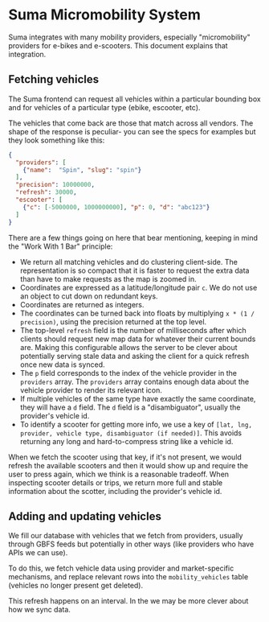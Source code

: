# Suma Micromobility System

Suma integrates with many mobility providers,
especially "micromobility" providers for e-bikes and e-scooters.
This document explains that integration.

## Fetching vehicles

The Suma frontend can request all vehicles within a particular bounding box
and for vehicles of a particular type (ebike, escooter, etc).

The vehicles that come back are those that match across all vendors.
The shape of the response is peculiar-
you can see the specs for examples but they look something like this:

```json
{
  "providers": [
    {"name":  "Spin", "slug": "spin"}
  ],
  "precision": 10000000,
  "refresh": 30000,
  "escooter": [
    {"c": [-5000000, 1000000000], "p": 0, "d": "abc123"}
  ]
}
```

There are a few things going on here that bear mentioning,
keeping in mind the "Work With 1 Bar" principle:

- We return all matching vehicles and do clustering client-side.
  The representation is so compact that it is faster
  to request the extra data than have to make requests as the map
  is zoomed in.
- Coordinates are expressed as a latitude/longitude pair `c`.
  We do not use an object to cut down on redundant keys.
- Coordinates are returned as integers.
- The coordinates can be turned back into floats by multiplying `x * (1 / precision)`,
  using the precision returned at the top level.
- The top-level `refresh` field is the number of milliseconds after which
  clients should request new map data for whatever their current bounds are.
  Making this configurable allows the server to be clever about
  potentially serving stale data and asking the client
  for a quick refresh once new data is synced.
- The `p` field corresponds to the index of the vehicle provider
  in the `providers` array. The `providers` array contains enough data
  about the vehicle provider to render its relevant icon.
- If multiple vehicles of the same type have exactly the same coordinate,
  they will have a `d` field. The `d` field is a "disambiguator",
  usually the provider's vehicle id.
- To identify a scooter for getting more info,
  we use a key of `[lat, lng, provider, vehicle type, disambiguator (if needed)]`.
  This avoids returning any long and hard-to-compress string like a vehicle id.

When we fetch the scooter using that key, if it's not present,
we would refresh the available scooters and then it would show up and require the user to
press again, which we think is a reasonable tradeoff.
When inspecting scooter details or trips, we return more full and stable information about the scotter,
including the provider's vehicle id.

## Adding and updating vehicles

We fill our database with vehicles that we fetch from providers,
usually through GBFS feeds but potentially in other ways (like providers who have APIs we can use).

To do this, we fetch vehicle data using provider and market-specific mechanisms,
and replace relevant rows into the `mobility_vehicles` table
(vehicles no longer present get deleted).

This refresh happens on an interval. In the we may be more clever about
how we sync data.
